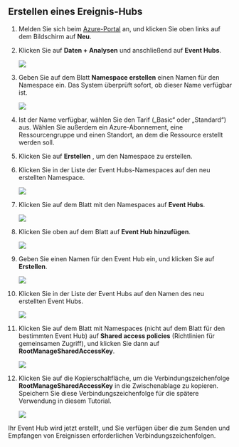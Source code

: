 ## <a name="create-an-event-hub"></a>Erstellen eines Ereignis-Hubs
1. Melden Sie sich beim [Azure-Portal][Azure-Portal] an, und klicken Sie oben links auf dem Bildschirm auf **Neu**.
2. Klicken Sie auf **Daten + Analysen** und anschließend auf **Event Hubs**.
   
    ![](./media/event-hubs-create-event-hub/create-event-hub9.png)
3. Geben Sie auf dem Blatt **Namespace erstellen** einen Namen für den Namespace ein. Das System überprüft sofort, ob dieser Name verfügbar ist.
   
    ![](./media/event-hubs-create-event-hub/create-event-hub1.png)
4. Ist der Name verfügbar, wählen Sie den Tarif („Basic“ oder „Standard“) aus. Wählen Sie außerdem ein Azure-Abonnement, eine Ressourcengruppe und einen Standort, an dem die Ressource erstellt werden soll. 
5. Klicken Sie auf **Erstellen** , um den Namespace zu erstellen.
6. Klicken Sie in der Liste der Event Hubs-Namespaces auf den neu erstellten Namespace.      
   
    ![](./media/event-hubs-create-event-hub/create-event-hub2.png)
7. Klicken Sie auf dem Blatt mit den Namespaces auf **Event Hubs**.
   
    ![](./media/event-hubs-create-event-hub/create-event-hub3.png)
8. Klicken Sie oben auf dem Blatt auf **Event Hub hinzufügen**.
   
    ![](./media/event-hubs-create-event-hub/create-event-hub4.png)
9. Geben Sie einen Namen für den Event Hub ein, und klicken Sie auf **Erstellen**.
   
    ![](./media/event-hubs-create-event-hub/create-event-hub5.png)
10. Klicken Sie in der Liste der Event Hubs auf den Namen des neu erstellten Event Hubs. 
    
     ![](./media/event-hubs-create-event-hub/create-event-hub6.png)
11. Klicken Sie auf dem Blatt mit Namespaces (nicht auf dem Blatt für den bestimmten Event Hub) auf **Shared access policies** (Richtlinien für gemeinsamen Zugriff), und klicken Sie dann auf **RootManageSharedAccessKey**.
    
     ![](./media/event-hubs-create-event-hub/create-event-hub7.png)
12. Klicken Sie auf die Kopierschaltfläche, um die Verbindungszeichenfolge **RootManageSharedAccessKey** in die Zwischenablage zu kopieren. Speichern Sie diese Verbindungszeichenfolge für die spätere Verwendung in diesem Tutorial.
    
     ![](./media/event-hubs-create-event-hub/create-event-hub8.png)

Ihr Event Hub wird jetzt erstellt, und Sie verfügen über die zum Senden und Empfangen von Ereignissen erforderlichen Verbindungszeichenfolgen.

[Azure-Portal]: https://portal.azure.com/

<!--HONumber=Nov16_HO2-->


